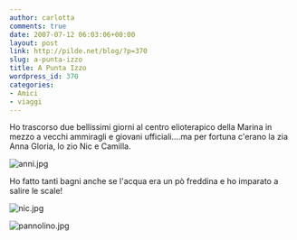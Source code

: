 ```yaml
---
author: carlotta
comments: true
date: 2007-07-12 06:03:06+00:00
layout: post
link: http://pilde.net/blog/?p=370
slug: a-punta-izzo
title: A Punta Izzo
wordpress_id: 370
categories:
- Amici
- viaggi
---
```


Ho trascorso due bellissimi giorni al centro elioterapico della Marina in mezzo a vecchi ammiragli e giovani ufficiali....ma per fortuna c'erano la zia Anna Gloria, lo zio Nic e Camilla.

![anni.jpg]({{baseurl}}/uploads/2007/07/anni.jpg)




Ho fatto tanti bagni anche se l'acqua era un pò freddina e ho imparato a salire le scale!

![nic.jpg]({{baseurl}}/uploads/2007/07/nic.jpg)




![pannolino.jpg]({{baseurl}}/uploads/2007/07/pannolino.jpg)



